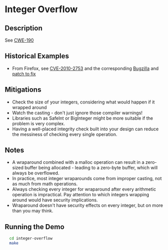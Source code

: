 Integer Overflow
================

Description
-----------
See [CWE-190](http://cwe.mitre.org/data/definitions/190.html)

Historical Examples
-------------------
* From Firefox, see [CVE-2010-2753](http://cve.mitre.org/cgi-bin/cvename.cgi?name=CVE-2010-2753) and the corresponding [Bugzilla](https://bugzilla.mozilla.org/show_bug.cgi?id=571106) and [patch to fix](https://bug571106.bugzilla.mozilla.org/attachment.cgi?id=451552&action=diff&collapsed=&context=patch&format=raw&headers=1)

Mitigations
-----------
* Check the size of your integers, considering what would happen if it wrapped around
* Watch the casting - don't just ignore those compiler warnings!
* Libraries such as SafeInt or BigInteger might be more suitable if the problem is very complex. 
* Having a well-placed integrity check built into your design can reduce the messiness of checking every single operation.

Notes
-----
* A wraparound combined with a malloc operation can result in a zero-sized buffer being allocated - leading to a zero-byte buffer, which will always be overflowed.
* In practice, most integer wraparounds come from improper casting, not as much from math operations.
* Always checking every integer for wraparound after every arithmetic operation is impractical. Pay attention to which integers wrapping around would have security implications. 
* Wraparound doesn't have security effects on every integer, but on more than you may think. 

Running the Demo
----------------
```sh
  cd integer-overflow
  make
```